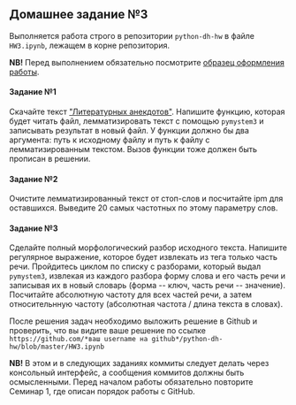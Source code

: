 ## Домашнее задание №3

Выполняется работа строго в репозитории `python-dh-hw` в файле `HW3.ipynb`, лежащем в корне репозитория. 

**NB!** Перед выполнением обязательно посмотрите [образец оформления работы](https://github.com/ancatmara/python-for-dh/blob/master/Homeworks/HW-1.ipynb).

#### Задание №1 

Скачайте текст ["Литературных анекдотов"](https://github.com/ancatmara/python-for-dh/blob/master/Classes/9-10/literary_anecdotes.txt). 
Напишите функцию, которая будет читать файл, лемматизировать текст с помощью `pymystem3` и записывать результат в новый файл. 
У функции должно бы два аргумента: путь к исходному файлу и путь к файлу с лемматизированным текстом. Вызов функции тоже должен быть прописан в решении.

#### Задание №2
Очистите лемматизированный текст от стоп-слов и посчитайте ipm для оставшихся. Выведите 20 самых частотных по этому параметру слов.

#### Задание №3
Сделайте полный морфологический разбор исходного текста. Напишите регулярное выражение, которое будет извлекать из тега только часть речи.
Пройдитесь циклом по списку с разборами, который выдал `pymystem3`, извлекая из каждого разбора форму слова и его часть речи и записывая их в новый словарь (форма -- ключ, часть речи -- значение).
Посчитайте абсолютную частоту для всех частей речи, а затем относительнную частоту (абсолютная частота / длина текста в словах).

После решения задач необходимо выложить решение в Github и проверить, что вы видите ваше решение по ссылке ```https://github.com/*ваш username на github*/python-dh-hw/blob/master/HW3.ipynb```

**NB!** В этом и в следующих заданиях коммиты следует делать через консольный интерфейс, а сообщения коммитов должны быть осмысленными. Перед началом работы обязательно повторите Cеминар 1, где описан порядок работы с GitHub.
